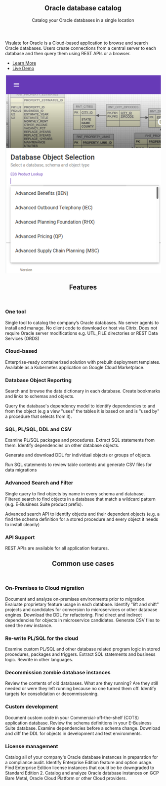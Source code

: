<div>
<!-- Banner -->
<section id="banner">
  <div class="content">
    <header>
      <h1>Oracle database catalog</h1>
      <p>Catalog your Oracle databases in a single location</p>
    </header>
    <p>Visulate for Oracle is a Cloud-based application to browse and search Oracle databases.
    Users create connections from a central server to each database and then query them
    using REST APIs or a browser.</p>
    <ul class="actions">
      <li><a href="https://console.cloud.google.com/marketplace/details/visulate-llc-public/visulate-for-oracle" class="button big">Learn More</a></li>
      <li><a href="https://demo.visulate.net" class="button big">Live Demo</a></li>
    </ul>
  </div>
  <span class="image">
    <img src="images/visulate-for-oracle.png" alt="Visulate for Oracle" style="height: auto"/>
  </span>
</section>

<!-- Section -->
  <section>
    <header class="major">
      <h2>Features</h2>
    </header>
    <div class="features">
      <article>
        <span class="icon solid fa-database"></span>
        <div class="content">
          <h3>One tool</h3>
          <p>Single tool to catalog the company’s Oracle databases. No server agents to install and manage.
           No client code to download or host via Citrix. Does not require Oracle server modifications
           e.g. UTL_FILE directories or REST Data Services (ORDS)</p>
        </div>
      </article>
      <article>
        <span class="icon solid fa-cloud"></span>
        <div class="content">
          <h3>Cloud-based</h3>
          <p>Enterprise-ready containerized solution with prebuilt deployment templates.
          Available as a Kubernetes application on Google Cloud Marketplace.
         </p>
        </div>
      </article>
      <article>
        <span class="icon solid fa-sitemap"></span>
        <div class="content">
          <h3>Database Object Reporting</h3>
         <p>Search and browse the data dictionary in each database.  Create bookmarks and links to schemas and objects.</p>
         <p>Query the database's dependency model to identify dependencies to and from the object (e.g a view "uses" the tables it is based on and is "used by" a procedure that selects from it).</p>
        </div>
      </article>
      <article>
        <span class="icon solid fa-file"></span>
        <div class="content">
          <h3>SQL, PL/SQL, DDL and CSV</h3>
          <p>Examine PL/SQL packages and procedures. Extract SQL statements from them. Identify dependencies on other database objects.</p>
          <p> Generate and download DDL for individual objects or groups of objects. </p>
          <p>Run SQL statements to review table contents and generate CSV files for data migrations</p>
        </div>
      </article>
      <article>
        <span class="icon solid fa-search"></span>
        <div class="content">
          <h3>Advanced Search and Filter</h3>
          <p>Single query to find objects by name in every schema and database. Filtered search to find objects in a database that match a wildcard pattern (e.g. E-Business Suite product prefix). </p><p>Advanced search API to identify objects and their dependent objects (e.g. a find the schema definition for a stored procedure and every object it needs to install cleanly)</p>
        </div>
      </article>
      <article>
        <span class="icon solid fa-wrench"></span>
        <div class="content">
          <h3>API Support</h3>
          <p>REST APIs are available for all application features.</p>
        </div>
      </article>
    </div>
  </section>
</div>
<div>
  <header class="major">
    <h2>Common use cases</h2>
  </header>
</div>

### On-Premises to Cloud migration
Document and analyze on-premises environments prior to migration. Evaluate proprietary feature usage in each database. Identify "lift and shift" projects and candidates for conversion to microservices or other database engines. Download the DDL for refactoring. Find direct and indirect dependencies for objects in microservice candidates. Generate CSV files to seed the new instance.

### Re-write PL/SQL for the cloud
Examine custom PL/SQL and other database related program logic in stored procedures, packages and triggers. Extract SQL statements and business logic. Rewrite in other languages.

### Decommission zombie database instances
Review the contents of old databases. What are they running? Are they still needed or were they left running because no one turned them off. Identify targets for consolidation or decommissioning.

### Custom development
Document custom code in your Commercial-off-the-shelf (COTS) application database. Review the schema definitions in your E-Business Suite database. Examine dependencies before a schema change. Download and diff the DDL for objects in development and test environments.

### License management
Catalog all of your company's Oracle database instances in preparation for a compliance audit. Identify Enterprise Edition feature and option usage. Find Enterprise Edition license instances that could be be downgraded to Standard Edition 2. Catalog and analyze Oracle database instances on GCP Bare Metal, Oracle Cloud Platform or other Cloud providers.
